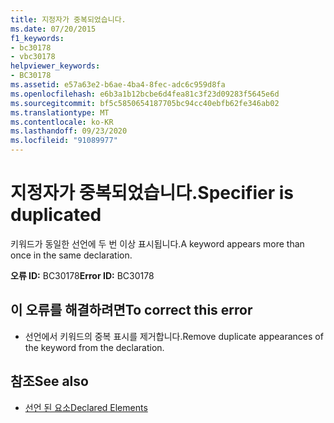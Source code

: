 ```yaml
---
title: 지정자가 중복되었습니다.
ms.date: 07/20/2015
f1_keywords:
- bc30178
- vbc30178
helpviewer_keywords:
- BC30178
ms.assetid: e57a63e2-b6ae-4ba4-8fec-adc6c959d8fa
ms.openlocfilehash: e6b3a1b12bcbe6d4fea81c3f23d09283f5645e6d
ms.sourcegitcommit: bf5c5850654187705bc94cc40ebfb62fe346ab02
ms.translationtype: MT
ms.contentlocale: ko-KR
ms.lasthandoff: 09/23/2020
ms.locfileid: "91089977"
---
```

# <a name="specifier-is-duplicated"></a><span data-ttu-id="aa7e6-102">지정자가 중복되었습니다.</span><span class="sxs-lookup"><span data-stu-id="aa7e6-102">Specifier is duplicated</span></span>

<span data-ttu-id="aa7e6-103">키워드가 동일한 선언에 두 번 이상 표시됩니다.</span><span class="sxs-lookup"><span data-stu-id="aa7e6-103">A keyword appears more than once in the same declaration.</span></span>  
  
 <span data-ttu-id="aa7e6-104">**오류 ID:** BC30178</span><span class="sxs-lookup"><span data-stu-id="aa7e6-104">**Error ID:** BC30178</span></span>  
  
## <a name="to-correct-this-error"></a><span data-ttu-id="aa7e6-105">이 오류를 해결하려면</span><span class="sxs-lookup"><span data-stu-id="aa7e6-105">To correct this error</span></span>  
  
- <span data-ttu-id="aa7e6-106">선언에서 키워드의 중복 표시를 제거합니다.</span><span class="sxs-lookup"><span data-stu-id="aa7e6-106">Remove duplicate appearances of the keyword from the declaration.</span></span>  
  
## <a name="see-also"></a><span data-ttu-id="aa7e6-107">참조</span><span class="sxs-lookup"><span data-stu-id="aa7e6-107">See also</span></span>

- [<span data-ttu-id="aa7e6-108">선언 된 요소</span><span class="sxs-lookup"><span data-stu-id="aa7e6-108">Declared Elements</span></span>](../programming-guide/language-features/declared-elements/index.md)
